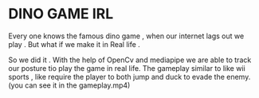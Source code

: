 # DINO GAME IRL

Every one knows the famous dino game , when our internet lags out we play . But what if we make it in Real life .

So we did it . With the help of OpenCv and mediapipe we are able to track our posture tio play the game in real life.
The gameplay similar to like wii sports , like require the player to both jump and duck to evade the enemy.(you can see it in the gameplay.mp4)

